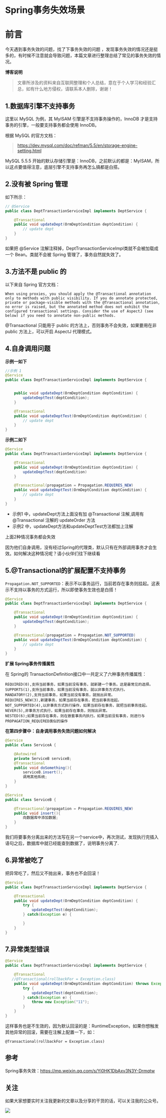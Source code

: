 # Spring事务失效场景

# 前言

今天遇到事务失效的问题，找了下事务失效的问题 ，发现事务失效的情况还是挺多的，有时候不注意就会导致问题，本篇文章进行整理总结了常见的事务失效的情况。

**博客说明**

> 文章所涉及的资料来自互联网整理和个人总结，意在于个人学习和经验汇总，如有什么地方侵权，请联系本人删除，谢谢！



## 1.**数据库引擎不支持事务**

这里以 MySQL 为例，其 MyISAM 引擎是不支持事务操作的，InnoDB 才是支持事务的引擎，一般要支持事务都会使用 InnoDB。

根据 MySQL 的官方文档：

> https://dev.mysql.com/doc/refman/5.5/en/storage-engine-setting.html

MySQL 5.5.5 开始的默认存储引擎是：InnoDB，之前默认的都是：MyISAM，所以这点要值得注意，底层引擎不支持事务再怎么搞都是白搭。



## 2.**没有被 Spring 管理**

如下所示：

```java
// @Service  
public class DeptTransactionServiceImpl implements DeptService {

	@Transactional
	public void updateDept(OrmDeptCondition deptCondition) {
		// update dept
	}
}
```

如果把 @Service 注解注释掉，DeptTransactionServiceImpl类就不会被加载成一个 Bean。类就不会被 Spring 管理了，事务自然就失效了。

## 3.**方法不是 public 的**

以下来自 Spring 官方文档：

```
When using proxies, you should apply the @Transactional annotation only to methods with public visibility. If you do annotate protected, private or package-visible methods with the @Transactional annotation, no error is raised, but the annotated method does not exhibit the configured transactional settings. Consider the use of AspectJ (see below) if you need to annotate non-public methods.
```

 @Transactional 只能用于 public 的方法上，否则事务不会失效，如果要用在非 public 方法上，可以开启 AspectJ 代理模式。

## 4.**自身调用问题**

**示例一如下**

```java
//示例 1
@Service
public class DeptTransactionServiceImpl implements DeptService {


	public void updateDept(OrmDeptCondition deptCondition) {
		updateDeptTest(deptCondition);
	}

	@Transactional
	public void updateDeptTest(OrmDeptCondition deptCondition) {
		// update dept
	}
}

```

**示例二如下**

```java
@Service
public class DeptTransactionServiceImpl implements DeptService {

	@Transactional
	public void updateDept(OrmDeptCondition deptCondition) {
		updateDeptTest(deptCondition)
	}

	@Transactional(propagation = Propagation.REQUIRES_NEW)
	public void updateDeptTest(OrmDeptCondition deptCondition) {
		// update dept
	}
}

```

- 示例1 中，updateDept方法上面没有加 @Transactional 注解,调用有 @Transactional 注解的 updateOrder 方法
- 示例2 中，updateDept方法和updateDeptTest方法都加上注解

上面2种情况事务都会失效

因为他们自身调用，没有经过Spring的代理类，默认只有在外部调用事务才会生效。如何解决这种情况呢？请小伙伴们往下继续看



## 5.**@Transactional的扩展配置不支持事务**

`Propagation.NOT_SUPPORTED`：表示不以事务运行，当前若存在事务则挂起。这表示不支持以事务的方式运行，所以即使事务生效也是白搭！



```java
@Service
public class DeptTransactionServiceImpl implements DeptService {

	@Transactional
	public void updateDept(OrmDeptCondition deptCondition) {
		updateDeptTest(deptCondition);
	}

	@Transactional(propagation = Propagation.NOT_SUPPORTED)
	public void updateDeptTest(OrmDeptCondition deptCondition) {
		// update dept
	}
}
```

**扩展 Spring事务传播属性**

在 Spring的 TransactionDefinition接口中一共定义了六种事务传播属性：

```
REQUIRED(0),支持当前事务，如果当前没有事务，就新建一个事务。这是最常见的选择。
SUPPORTS(1),支持当前事务，如果当前没有事务，就以非事务方式执行。 
MANDATORY(2),支持当前事务，如果当前没有事务，就抛出异常。 
REQUIRES_NEW(3),新建事务，如果当前存在事务，把当前事务挂起。 
NOT_SUPPORTED(4),以非事务方式执行操作，如果当前存在事务，就把当前事务挂起。 
NEVER(5),非事务方式执行，如果当前存在事务，则抛出异常。 
NESTED(6);如果当前存在事务，则在嵌套事务内执行。如果当前没有事务，则进行与PROPAGATION_REQUIRED类似的操作
```

**在第四步骤中：自身调用事务失效问题如何解决**

```java
@Service
public class ServiceA {

    @Autowired
    private ServiceB serviceB;
    @Transactional
    public void doSomething(){
        serviceB.insert();
        调用其他系统;
    }
}
```



```java
@Service
public class ServiceB {

    @Transactional(propagation = Propagation.REQUIRES_NEW)
    public void insert(){
        向数据库中添加数据;
    }
}
```

我们将要事务分离出来的方法写在另一个service中，再次测试，发现执行完插入语句之后，数据库中就已经能查到数据了，说明事务分离了.

## **6.异常被吃了**

把异常吃了，然后又不抛出来，事务也不会回滚！



```java
@Service
public class DeptTransactionServiceImpl implements DeptService {

	@Transactional
	public void updateDept(OrmDeptCondition deptCondition) {
		try {
			updateDeptTest(deptCondition);
		} catch(Exception e) {

		}
	}
}
```

## **7.异常类型错误**



```java
@Service
public class DeptTransactionServiceImpl implements DeptService {

	@Transactional
   //@Transactional(rollbackFor = Exception.class)  
	public void updateDept(OrmDeptCondition deptCondition) throws Exception{
		try {
			updateDeptTest(deptCondition);
		} catch(Exception e) {
			throw new Exception("11");
		}
	}
}
```

这样事务也是不生效的，因为默认回滚的是：RuntimeException，如果你想触发其他异常的回滚，需要在注解上配置一下，如：

` @Transactional(rollbackFor = Exception.class)  `



## 参考

Spring事务失效：https://mp.weixin.qq.com/s/Yi0HK1DbAxv3N3Y-Drmqtw





## 关注

如果大家想要实时关注我更新的文章以及分享的干货的话，可以关注我的公众号。

![](https://whcoding.oss-cn-hangzhou.aliyuncs.com/img/20220507200900.jpg)


